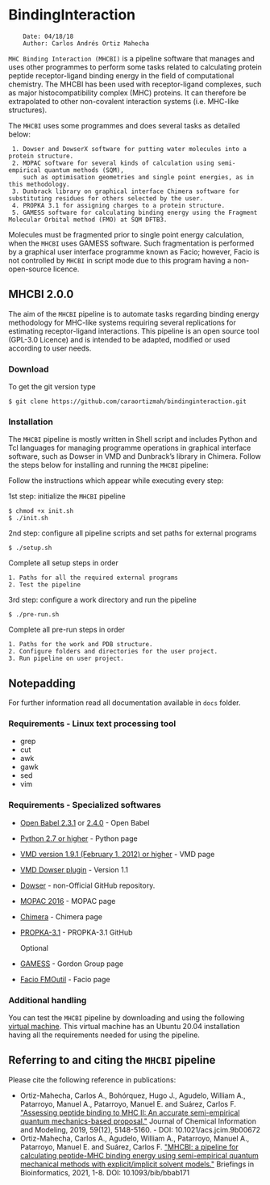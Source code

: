 # BindingInteraction

```
    Date: 04/18/18
    Author: Carlos Andrés Ortiz Mahecha

```
[comment]: <> (****)
[comment]: <> (Modification: 12/02/20)
[comment]: <> (comment:)
[comment]: <> (12/02/20 - Substantial changes in the installation and new kind of test based on MHC I results)
[comment]: <> (Old install version were removed while is fixed)
[comment]: <> (****)

`MHC Binding Interaction (MHCBI)` is a pipeline software that manages and uses other programmes to perform some tasks related to calculating protein peptide receptor-ligand binding energy in the field of computational chemistry.
The MHCBI has been used with receptor-ligand complexes, such as major histocompatibility complex (MHC) proteins.
It can therefore be extrapolated to other non-covalent interaction systems (i.e. MHC-like structures).

The `MHCBI` uses some programmes and does several tasks as detailed below:

     1. Dowser and DowserX software for putting water molecules into a protein structure.
     2. MOPAC software for several kinds of calculation using semi-empirical quantum methods (SQM), 
        such as optimisation geometries and single point energies, as in this methodology.
     3. Dunbrack library on graphical interface Chimera software for substituting residues for others selected by the user.
     4. PROPKA 3.1 for assigning charges to a protein structure.
     5. GAMESS software for calculating binding energy using the Fragment Molecular Orbital method (FMO) at SQM DFTB3.

Molecules must be fragmented prior to single point energy calculation, when the `MHCBI` uses GAMESS software. Such fragmentation is performed by a graphical user interface programme known as Facio; however, Facio is not controlled by `MHCBI` in script mode due to this program having a non-open-source licence.


## MHCBI 2.0.0

The aim of the `MHCBI` pipeline is to automate tasks regarding binding energy methodology for MHC-like systems requiring several replications for estimating receptor-ligand interactions.
This pipeline is an open source tool (GPL-3.0 Licence) and is intended to be adapted, modified or used according to user needs.

### Download

To get the git version type

    $ git clone https://github.com/caraortizmah/bindinginteraction.git

### Installation

The `MHCBI` pipeline is mostly written in Shell script and includes Python and Tcl languages for managing programme operations in graphical interface software, such as Dowser in VMD and Dunbrack’s library in Chimera.
Follow the steps below for installing and running the `MHCBI` pipeline:

Follow the instructions which appear while executing every step:


1st step: initialize the `MHCBI` pipeline

    $ chmod +x init.sh
    $ ./init.sh

2nd step: configure all pipeline scripts and set paths for external programs

    $ ./setup.sh

  Complete all setup steps in order

    1. Paths for all the required external programs
    2. Test the pipeline

3rd step: configure a work directory and run the pipeline

    $ ./pre-run.sh

  Complete all pre-run steps in order

    1. Paths for the work and PDB structure.
    2. Configure folders and directories for the user project.
    3. Run pipeline on user project.

## Notepadding

For further information read all documentation available in `docs` folder.


[comment]: <> (2nd step: Configure the installation program and scratch path $ ./configure -p 'program_path' -s 'scratch_path')
[comment]: <> (3rd step: Prepare folders and other bash programs before installing the `MHCBI` $ make init)
[comment]: <> (4th step: Install BindingInteraction    $ sudo python setup.py install)


### Requirements - Linux text processing tool

* grep
* cut
* awk
* gawk
* sed
* vim

### Requirements - Specialized softwares

* [Open Babel 2.3.1](https://openbabel.org/docs/dev/Installation/install.html) or [2.4.0](https://sourceforge.net/projects/openbabel/files/openbabel/2.4.0/) - Open Babel

* [Python 2.7 or higher](https://www.python.org/downloads/) - Python page

* [VMD version 1.9.1 (February 1, 2012) or higher](https://www.ks.uiuc.edu/Research/vmd/) - VMD page

* [VMD Dowser plugin](http://www.ks.uiuc.edu/Research/vmd/plugins/dowser/) - Version 1.1

* [Dowser](https://github.com/caraortizmah/dowser) - non-Official GitHub repository.

* [MOPAC 2016](http://openmopac.net/Download_MOPAC_Executable_Step2.html) - MOPAC page

* [Chimera](https://www.cgl.ucsf.edu/chimera/download.html) - Chimera page

* [PROPKA-3.1](https://github.com/jensengroup/propka-3.1.git) - PROPKA-3.1 GitHub

    Optional

* [GAMESS](https://www.msg.chem.iastate.edu/GAMESS/download/register/) - Gordon Group page

* [Facio FMOutil](http://zzzfelis.sakura.ne.jp/) - Facio page


### Additional handling

You can test the `MHCBI` pipeline by downloading and using the following [virtual machine](http://www.fidic.org.co/pagina/MHCBI.zip). 
This virtual machine has an Ubuntu 20.04 installation having all the requirements needed for using the pipeline.
 

## Referring to and citing the `MHCBI` pipeline

Please cite the following reference in publications:

*   Ortiz-Mahecha, Carlos A., Bohórquez, Hugo J., Agudelo, William A., Patarroyo, Manuel A., Patarroyo, Manuel E. and Suárez, Carlos F. ["Assessing peptide binding to MHC II: An accurate semi-empirical quantum mechanics-based proposal."](https://doi.org/10.1021/acs.jcim.9b00672) Journal of Chemical Information and Modeling, 2019, 59(12), 5148-5160. - DOI: 10.1021/acs.jcim.9b00672
*   Ortiz-Mahecha, Carlos A., Agudelo, William A., Patarroyo, Manuel A., Patarroyo, Manuel E. and Suárez, Carlos F. ["MHCBI: a pipeline for calculating peptide-MHC binding energy using semi-empirical quantum mechanical methods with explicit/implicit solvent models."](https://doi.org/10.1093/bib/bbab171) Briefings in Bioinformatics, 2021, 1-8. DOI: 10.1093/bib/bbab171
